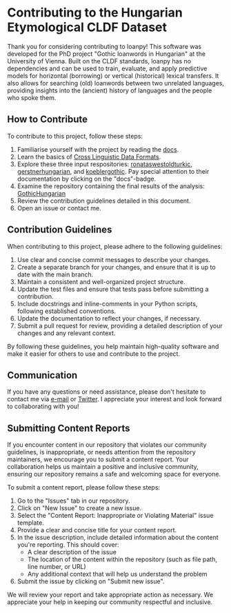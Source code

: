 # Contributing to the Hungarian Etymological CLDF Dataset

Thank you for considering contributing to loanpy! This software was developed for the PhD project "Gothic loanwords in Hungarian" at the University of Vienna. Built on the CLDF standards, loanpy has no dependencies and can be used to train, evaluate, and apply predictive models for horizontal (borrowing) or vertical (historical) lexical transfers. It also allows for searching (old) loanwords between two unrelated languages, providing insights into the (ancient) history of languages and the people who spoke them.

## How to Contribute

To contribute to this project, follow these steps:

1. Familiarise yourself with the project by reading the [docs](https://gerstnerhungarian.readthedocs.io/en/latest/home.html).
2. Learn the basics of [Cross Linguistic Data Formats](https://cldf.clld.org/).
3. Explore these three input respositories: [ronataswestoldturkic](https://github.com/LoanpyDataHub/ronataswestoldturkic), [gerstnerhungarian](https://github.com/LoanpyDataHub/gerstnerhungarian), and [koeblergothic](https://github.com/LoanpyDataHub/koeblergothic). Pay special attention to their documentation by clicking on the "docs"-badge.
4. Examine the repository containing the final results of the analysis: [GothicHungarian](https://github.com/LoanpyDataHub/GothicHungarian)
5. Review the contribution guidelines detailed in this document.
6. Open an issue or contact me.

## Contribution Guidelines

When contributing to this project, please adhere to the following guidelines:

1. Use clear and concise commit messages to describe your changes.
2. Create a separate branch for your changes, and ensure that it is up to date with the main branch.
3. Maintain a consistent and well-organized project structure.
4. Update the test files and ensure that tests pass before submitting a contribution.
5. Include docstrings and inline-comments in your Python scripts, following established conventions.
6. Update the documentation to reflect your changes, if necessary.
7. Submit a pull request for review, providing a detailed description of your changes and any relevant context.


By following these guidelines, you help maintain high-quality software and make it easier for others to use and contribute to the project.

## Communication

If you have any questions or need assistance, please don't hesitate to contact me via [e-mail](mailto:viktor_martinovic@$removethis$eva.mpg.de) or [Twitter](https://twitter.com/martino_vik). I appreciate your interest and look forward to collaborating with you!

## Submitting Content Reports

If you encounter content in our repository that violates our community guidelines, is inappropriate, or needs attention from the repository maintainers, we encourage you to submit a content report. Your collaboration helps us maintain a positive and inclusive community, ensuring our repository remains a safe and welcoming space for everyone.

To submit a content report, please follow these steps:

1. Go to the "Issues" tab in our repository.
2. Click on "New Issue" to create a new issue.
3. Select the "Content Report: Inappropriate or Violating Material" issue template.
4. Provide a clear and concise title for your content report.
5. In the issue description, include detailed information about the content you're reporting. This should cover:
    - A clear description of the issue
    - The location of the content within the repository (such as file path, line number, or URL)
    - Any additional context that will help us understand the problem
6. Submit the issue by clicking on "Submit new issue".

We will review your report and take appropriate action as necessary. We appreciate your help in keeping our community respectful and inclusive.

